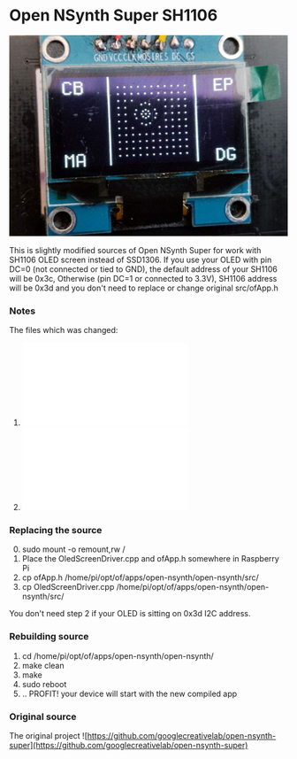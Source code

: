 # Open NSynth Super SH1106

![SH1106](images/sh1106.jpg)

This is slightly modified sources of Open NSynth Super for work with SH1106 OLED screen instead of SSD1306.
If you use your OLED with pin DC=0 (not connected or tied to GND), the default address of your SH1106 will be 0x3c,
Otherwise (pin DC=1 or connected to 3.3V), SH1106 address will be 0x3d and you don't need to replace or change original src/ofApp.h

### Notes
The files which was changed:
1. ![app/open-nsynth/src/OledScreenDriver.cpp](app/open-nsynth/src/OledScreenDriver.cpp)
2. ![app/open-nsynth/src/ofApp.h](app/open-nsynth/src/ofApp.h)

### Replacing the source

0. sudo mount -o remount,rw /
1. Place the OledScreenDriver.cpp and ofApp.h somewhere in Raspberry Pi 
2. cp ofApp.h /home/pi/opt/of/apps/open-nsynth/open-nsynth/src/
3. cp OledScreenDriver.cpp /home/pi/opt/of/apps/open-nsynth/open-nsynth/src/

You don't need step 2 if your OLED is sitting on 0x3d I2C address.

### Rebuilding source

1. cd /home/pi/opt/of/apps/open-nsynth/open-nsynth/
2. make clean
3. make
4. sudo reboot
5. .. PROFIT! your device will start with the new compiled app 

### Original source
The original project ![https://github.com/googlecreativelab/open-nsynth-super](https://github.com/googlecreativelab/open-nsynth-super)
